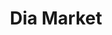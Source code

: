 ---
title: "Dia Market"
url: /ciudad-autonoma-de-buenos-aires/dia-market-avenida-ruiz-huidobro/
shop: supermercado
---
